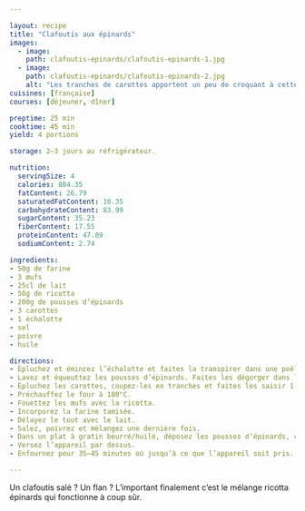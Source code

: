 ```yaml
---

layout: recipe
title: "Clafoutis aux épinards"
images:
  - image:
    path: clafoutis-epinards/clafoutis-epinards-1.jpg
  - image:
    path: clafoutis-epinards/clafoutis-epinards-2.jpg
    alt: "Les tranches de carottes apportent un peu de croquant à cette recette comme un clafoutis"
cuisines: [française]
courses: [déjeuner, dîner]

preptime: 25 min
cooktime: 45 min
yield: 4 portions

storage: 2–3 jours au réfrigérateur.

nutrition:
  servingSize: 4
  calories: 804.35
  fatContent: 26.79
  saturatedFatContent: 10.35
  carbohydrateContent: 83.99
  sugarContent: 35.23
  fiberContent: 17.55
  proteinContent: 47.09
  sodiumContent: 2.74

ingredients:
- 50g de farine
- 3 œufs
- 25cl de lait
- 50g de ricotta
- 200g de pousses d’épinards
- 3 carottes
- 1 échalotte
- sel
- poivre
- huile

directions:
- Épluchez et émincez l’échalotte et faites la transpirer dans une poêle avec un peu d’huile.
- Lavez et équeuttez les pousses d’épinards. Faites les dégorger dans la même poêle.
- Épluchez les carottes, coupez-les en tranches et faites les saisir 1 à 2 minutes avec l’échalotte et les épinards.
- Préchauffez le four à 180°C.
- Fouettez les œufs avec la ricotta. 
- Incorporez la farine tamisée.
- Délayez le tout avec le lait.
- Salez, poivrez et mélangez une dernière fois.
- Dans un plat à gratin beurré/huilé, déposez les pousses d’épinards, carottes et échalottes.
- Versez l’appareil par dessus.
- Enfournez pour 35–45 minutes où jusqu’à ce que l’appareil soit pris.

---
```


Un clafoutis salé&nbsp;? Un flan&nbsp;? L’important finalement c’est le mélange ricotta épinards qui fonctionne à coup sûr.